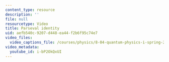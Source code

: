 ```yaml
---
content_type: resource
description: ''
file: null
resourcetype: Video
title: Parseval identity
uid: aefb540c-9207-d448-ea44-f2b6f95c74e7
video_files:
  video_captions_file: /courses/physics/8-04-quantum-physics-i-spring-2016/video-lectures/part-1/parseval-identity/i-bP2OkQxUI.vtt
video_metadata:
  youtube_id: i-bP2OkQxUI
---
```

